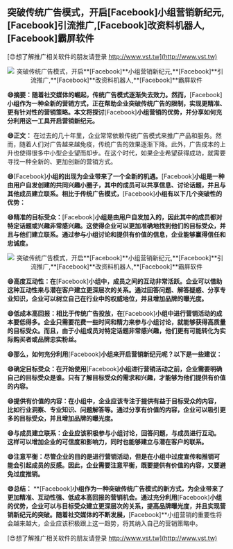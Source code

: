 ## **突破传统广告模式，开启**[Facebook]**小组营销新纪元,**[Facebook]**引流推广,**[Facebook]**改资料机器人,**[Facebook]**霸屏软件**

[😍想了解推广相关软件的朋友请登录 http://www.vst.tw](http://www.vst.tw)

 <center><img src="https://vst.tw/MP4/tuiguang/png/0.png" alt="突破传统广告模式，开启**[Facebook]**小组营销新纪元,**[Facebook]**引流推广,**[Facebook]**改资料机器人,**[Facebook]**霸屏软件"></center>

**😄摘要：随着社交媒体的崛起，传统广告模式逐渐失去效力。然而，**[Facebook]**小组作为一种全新的营销方式，正在帮助企业突破传统广告的限制，实现更精准、更有针对性的营销策略。本文将探讨**[Facebook]**小组营销的优势，并分享如何充分利用这一工具开启营销新纪元。**

**😄正文：**
在过去的几十年里，企业常常依赖传统广告模式来推广产品和服务。然而，随着人们对广告越来越免疫，传统广告的效果逐渐下降。此外，广告成本的上升也使得很多中小型企业望而却步。在这个时代，如果企业希望获得成功，就需要寻找一种全新的、更加创新的营销方式。

**😄**[Facebook]**小组的出现为企业带来了一个全新的机遇。**[Facebook]**小组是一种由用户自发创建的共同兴趣小圈子，其中的成员可以共享信息、讨论话题，并且与其他成员建立联系。相比于传统广告模式，**[Facebook]**小组有以下几个突破性的优势：**

**😄精准的目标受众：**[Facebook]**小组是由用户自发加入的，因此其中的成员都对特定话题或兴趣非常感兴趣。这使得企业可以更加准确地找到他们的目标受众，并且与他们建立联系。通过参与小组讨论和提供有价值的信息，企业能够赢得信任和忠诚度。**

 <center><img src="https://vst.tw/MP4/tuiguang/png/5.png" alt="突破传统广告模式，开启**[Facebook]**小组营销新纪元,**[Facebook]**引流推广,**[Facebook]**改资料机器人,**[Facebook]**霸屏软件"></center>

**😄高度互动性：在**[Facebook]**小组中，成员之间的互动非常活跃。企业可以借助这种互动性来与潜在客户建立更深层次的关系。通过回答问题、解答疑惑、分享专业知识，企业可以树立自己在行业中的权威地位，并且增加品牌的曝光度。**

**😄低成本高回报：相比于传统广告投放，在**[Facebook]**小组中进行营销活动的成本要低得多。企业只需要花费一些时间和精力来参与小组讨论，就能够获得高质量的目标受众。而且，由于小组成员对特定话题非常感兴趣，他们更有可能转化为实际购买者或品牌忠实粉丝。**

**😄那么，如何充分利用**[Facebook]**小组来开启营销新纪元呢？以下是一些建议：**

**😄确定目标受众：在开始使用**[Facebook]**小组进行营销活动之前，企业需要明确自己的目标受众是谁。只有了解目标受众的需求和兴趣，才能够为他们提供有价值的内容。**

**😄提供有价值的内容：在小组中，企业应该专注于提供有益于目标受众的内容，比如行业洞察、专业知识、问题解答等。通过分享有价值的内容，企业可以吸引更多的目标受众，并且增加品牌的曝光度。**

**😄与成员建立联系：企业应该积极参与小组讨论，回答问题，与成员进行互动。这样可以增加企业的可信度和影响力，同时也能够建立与潜在客户的联系。**

**😄注意平衡：尽管企业的目的是进行营销活动，但是在小组中过度宣传和推销可能会引起成员的反感。因此，企业需要注意平衡，既要提供有价值的内容，又要避免过度推销。**

**😄总结：**
**[Facebook]**小组作为一种突破传统广告模式的新方式，为企业带来了更加精准、互动性强、低成本高回报的营销机会。通过充分利用**[Facebook]**小组的优势，企业可以与目标受众建立更深层次的关系，提高品牌曝光度，并且实现营销新纪元的突破。随着社交媒体的不断发展，**[Facebook]**小组营销的重要性将会越来越大，企业应该积极跟上这一趋势，将其纳入自己的营销策略中。

[😍想了解推广相关软件的朋友请登录 http://www.vst.tw](http://www.vst.tw)



